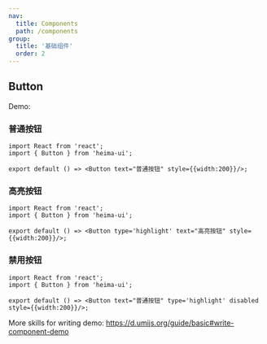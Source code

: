 ```yaml
---
nav:
  title: Components
  path: /components
group:
  title: '基础组件'
  order: 2
---
```


## Button

Demo:
### 普通按钮
```tsx
import React from 'react';
import { Button } from 'heima-ui';

export default () => <Button text="普通按钮" style={{width:200}}/>;
```

### 高亮按钮
```tsx
import React from 'react';
import { Button } from 'heima-ui';

export default () => <Button type='highlight' text="高亮按钮" style={{width:200}}/>;
```

### 禁用按钮
```tsx
import React from 'react';
import { Button } from 'heima-ui';

export default () => <Button text="普通按钮" type='highlight' disabled style={{width:200}}/>;
```

More skills for writing demo: https://d.umijs.org/guide/basic#write-component-demo
